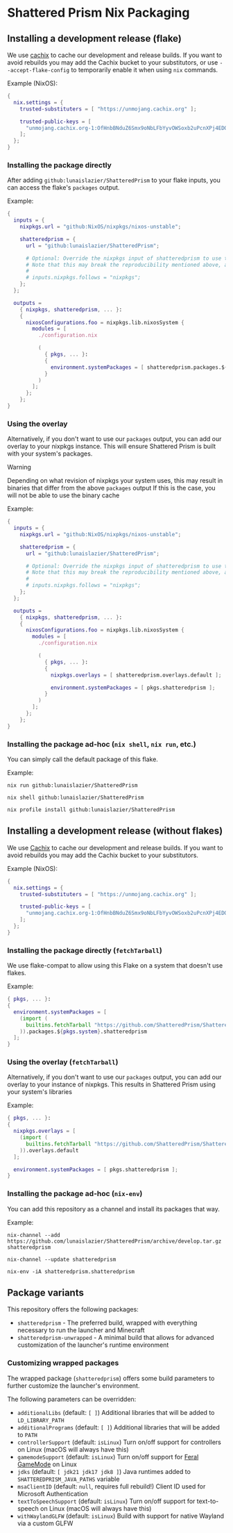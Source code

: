 # Shattered Prism Nix Packaging

## Installing a development release (flake)

We use [cachix](https://cachix.org/) to cache our development and release builds.
If you want to avoid rebuilds you may add the Cachix bucket to your substitutors, or use `--accept-flake-config`
to temporarily enable it when using `nix` commands.

Example (NixOS):

```nix
{
  nix.settings = {
    trusted-substituters = [ "https://unmojang.cachix.org" ];

    trusted-public-keys = [
      "unmojang.cachix.org-1:OfHnbBNduZ6Smx9oNbLFbYyvOWSoxb2uPcnXPj4EDQY="
    ];
  };
}
```

### Installing the package directly

After adding `github:lunaislazier/ShatteredPrism` to your flake inputs, you can access the flake's `packages` output.

Example:

```nix
{
  inputs = {
    nixpkgs.url = "github:NixOS/nixpkgs/nixos-unstable";

    shatteredprism = {
      url = "github:lunaislazier/ShatteredPrism";

      # Optional: Override the nixpkgs input of shatteredprism to use the same revision as the rest of your flake
      # Note that this may break the reproducibility mentioned above, and you might not be able to access the binary cache
      #
      # inputs.nixpkgs.follows = "nixpkgs";
    };
  };

  outputs =
    { nixpkgs, shatteredprism, ... }:
    {
      nixosConfigurations.foo = nixpkgs.lib.nixosSystem {
        modules = [
          ./configuration.nix

          (
            { pkgs, ... }:
            {
              environment.systemPackages = [ shatteredprism.packages.${pkgs.system}.shatteredprism ];
            }
          )
        ];
      };
    };
}
```

### Using the overlay

Alternatively, if you don't want to use our `packages` output, you can add our overlay to your nixpkgs instance.
This will ensure Shattered Prism is built with your system's packages.

> [!WARNING]
> Depending on what revision of nixpkgs your system uses, this may result in binaries that differ from the above `packages` output
> If this is the case, you will not be able to use the binary cache

Example:

```nix
{
  inputs = {
    nixpkgs.url = "github:NixOS/nixpkgs/nixos-unstable";

    shatteredprism = {
      url = "github:lunaislazier/ShatteredPrism";

      # Optional: Override the nixpkgs input of shatteredprism to use the same revision as the rest of your flake
      # Note that this may break the reproducibility mentioned above, and you might not be able to access the binary cache
      #
      # inputs.nixpkgs.follows = "nixpkgs";
    };
  };

  outputs =
    { nixpkgs, shatteredprism, ... }:
    {
      nixosConfigurations.foo = nixpkgs.lib.nixosSystem {
        modules = [
          ./configuration.nix

          (
            { pkgs, ... }:
            {
              nixpkgs.overlays = [ shatteredprism.overlays.default ];

              environment.systemPackages = [ pkgs.shatteredprism ];
            }
          )
        ];
      };
    };
}
```

### Installing the package ad-hoc (`nix shell`, `nix run`, etc.)

You can simply call the default package of this flake.

Example:

```shell
nix run github:lunaislazier/ShatteredPrism

nix shell github:lunaislazier/ShatteredPrism

nix profile install github:lunaislazier/ShatteredPrism
```

## Installing a development release (without flakes)

We use [Cachix](https://cachix.org/) to cache our development and release builds.
If you want to avoid rebuilds you may add the Cachix bucket to your substitutors.

Example (NixOS):

```nix
{
  nix.settings = {
    trusted-substituters = [ "https://unmojang.cachix.org" ];

    trusted-public-keys = [
      "unmojang.cachix.org-1:OfHnbBNduZ6Smx9oNbLFbYyvOWSoxb2uPcnXPj4EDQY="
    ];
  };
}
```

### Installing the package directly (`fetchTarball`)

We use flake-compat to allow using this Flake on a system that doesn't use flakes.

Example:

```nix
{ pkgs, ... }:
{
  environment.systemPackages = [
    (import (
      builtins.fetchTarball "https://github.com/ShatteredPrism/ShatteredPrism/archive/develop.tar.gz"
    )).packages.${pkgs.system}.shatteredprism
  ];
}
```

### Using the overlay (`fetchTarball`)

Alternatively, if you don't want to use our `packages` output, you can add our overlay to your instance of nixpkgs.
This results in Shattered Prism using your system's libraries

Example:

```nix
{ pkgs, ... }:
{
  nixpkgs.overlays = [
    (import (
      builtins.fetchTarball "https://github.com/ShatteredPrism/ShatteredPrism/archive/develop.tar.gz"
    )).overlays.default
  ];

  environment.systemPackages = [ pkgs.shatteredprism ];
}
```

### Installing the package ad-hoc (`nix-env`)

You can add this repository as a channel and install its packages that way.

Example:

```shell
nix-channel --add https://github.com/lunaislazier/ShatteredPrism/archive/develop.tar.gz shatteredprism

nix-channel --update shatteredprism

nix-env -iA shatteredprism.shatteredprism
```

## Package variants

This repository offers the following packages:

- `shatteredprism` - The preferred build, wrapped with everything necessary to run the launcher and Minecraft
- `shatteredprism-unwrapped` - A minimal build that allows for advanced customization of the launcher's runtime environment

### Customizing wrapped packages

The wrapped package (`shatteredprism`) offers some build parameters to further customize the launcher's environment.

The following parameters can be overridden:

- `additionalLibs` (default: `[ ]`) Additional libraries that will be added to `LD_LIBRARY_PATH`
- `additionalPrograms` (default: `[ ]`) Additional libraries that will be added to `PATH`
- `controllerSupport` (default: `isLinux`) Turn on/off support for controllers on Linux (macOS will always have this)
- `gamemodeSupport` (default: `isLinux`) Turn on/off support for [Feral GameMode](https://github.com/FeralInteractive/gamemode) on Linux
- `jdks` (default: `[ jdk21 jdk17 jdk8 ]`) Java runtimes added to `SHATTEREDPRISM_JAVA_PATHS` variable
- `msaClientID` (default: `null`, requires full rebuild!) Client ID used for Microsoft Authentication
- `textToSpeechSupport` (default: `isLinux`) Turn on/off support for text-to-speech on Linux (macOS will always have this)
- `withWaylandGLFW` (default: `isLinux`) Build with support for native Wayland via a custom GLFW
